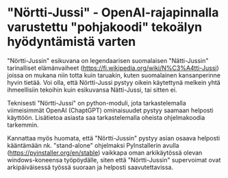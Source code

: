 # "Nörtti-Jussi" - OpenAI-rajapinnalla varustettu "pohjakoodi" tekoälyn hyödyntämistä varten

"Nörtti-Jussin" esikuvana on legendaarisen suomalaisen "Nätti-Jussin" tarinalliset elämänvaiheet (https://fi.wikipedia.org/wiki/N%C3%A4tti-Jussi) joissa on mukana niin totta kuin taruakin, kuten suomalainen kansanperinne hyvin tietää. Voi olla, että Nörtti-Jussi pystyy oikein käytettynä melkein yhtä ihmeellisiin tekoihin kuin esikuvansa Nätti-Jussi, tai sitten ei. 

Teknisesti "Nörtti-Jussi" on python-moduli, jota tarkastelemalla viimeisimmät OpenAI (ChaptGPT) ominaisuudet pystyy saamaan helposti käyttöön. Lisätietoa asiasta saa tarkastelemalla oheista ohjelmakoodia tarkemmin. 

Kannattaa myös huomata, että "Nörtti-Jussin" pystyy asian osaava helposti kääntämään nk. "stand-alone" ohjelmaksi PyInstallerin avulla (https://pyinstaller.org/en/stable) vaikkapa oman arkikäytössä olevan windows-koneensa työpöydälle, siten että "Nörtti-Jussin" supervoimat ovat arkipäiväisessä työssä suoraan ja helposti saavutettavissa.  





